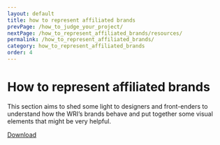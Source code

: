 ```yaml
---
layout: default
title: how to represent affiliated brands
prevPage: /how_to_judge_your_project/
nextPage: /how_to_represent_affiliated_brands/resources/
permalink: /how_to_represent_affiliated_brands/
category: how_to_represent_affiliated_brands
order: 4
---
```


# How to represent affiliated brands

This section aims to shed some light to designers and front-enders to understand how the
WRI’s brands behave and put together some visual elements that might be very helpful.

<a class="button align-right" href="/wri-guidelines/17_StyleGuide_web.zip">Download</a>
